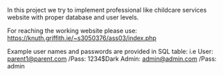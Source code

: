 In this project we try to implement professional like childcare services website with proper database and user levels.

For reaching the working website please use: https://knuth.griffith.ie/~s3050376/ass03/index.php

Example user names and passwords are provided in SQL table:
i.e 
User: parent1@parent.com /Pass: 1234$Dark
Admin: admin@admin.com /Pass: admin

